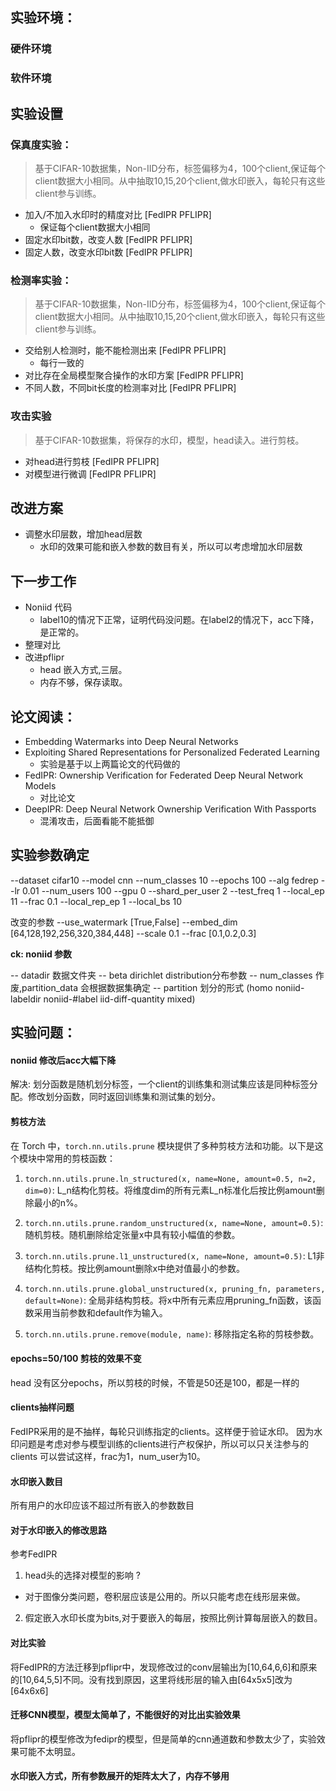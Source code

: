 ## 实验环境：
### 硬件环境
### 软件环境
## 实验设置
### 保真度实验：
> 基于CIFAR-10数据集，Non-IID分布，标签偏移为4，100个client,保证每个client数据大小相同。从中抽取10,15,20个client,做水印嵌入，每轮只有这些client参与训练。
  + 加入/不加入水印时的精度对比 [FedIPR PFLIPR] 
    + 保证每个client数据大小相同 
  + 固定水印bit数，改变人数     [FedIPR PFLIPR]
  + 固定人数，改变水印bit数     [FedIPR PFLIPR]
### 检测率实验：
> 基于CIFAR-10数据集，Non-IID分布，标签偏移为4，100个client,保证每个client数据大小相同。从中抽取10,15,20个client,做水印嵌入，每轮只有这些client参与训练。
  + 交给别人检测时，能不能检测出来 [FedIPR PFLIPR]
    + 每行一致的
  + 对比存在全局模型聚合操作的水印方案 [FedIPR PFLIPR]
  + 不同人数，不同bit长度的检测率对比 [FedIPR PFLIPR]
### 攻击实验
> 基于CIFAR-10数据集，将保存的水印，模型，head读入。进行剪枝。
  + 对head进行剪枝 [FedIPR PFLIPR]
  + 对模型进行微调 [FedIPR PFLIPR]


## 改进方案
+ 调整水印层数，增加head层数
  + 水印的效果可能和嵌入参数的数目有关，所以可以考虑增加水印层数
## 下一步工作
+ Noniid 代码
  + label10的情况下正常，证明代码没问题。在label2的情况下，acc下降，是正常的。
+ 整理对比
+ 改进pflipr
    + head 嵌入方式,三层。
    + 内存不够，保存读取。

## 论文阅读：
+ Embedding Watermarks into Deep Neural Networks
+ Exploiting Shared Representations for Personalized Federated Learning
  + 实验是基于以上两篇论文的代码做的
+ FedIPR: Ownership Verification for Federated Deep Neural Network Models
  + 对比论文
+ DeepIPR: Deep Neural Network Ownership Verification With Passports
  + 混淆攻击，后面看能不能抵御

## 实验参数确定

--dataset cifar10 
--model cnn 
--num_classes 10 
--epochs 100 
--alg fedrep 
--lr 0.01
--num_users 100 
--gpu 0 
--shard_per_user 2 
--test_freq 1
--local_ep 11 
--frac 0.1 
--local_rep_ep 1 
--local_bs 10

改变的参数
--use_watermark [True,False]
--embed_dim [64,128,192,256,320,384,448]
--scale 0.1
--frac [0.1,0.2,0.3]

**ck: noniid 参数**

  -- datadir 数据文件夹
  -- beta  dirichlet distribution分布参数
  -- num_classes 作废,partition_data 会根据数据集确定
  -- partition 划分的形式 (homo noniid-labeldir noniid-#label iid-diff-quantity mixed)

## 实验问题：

#### noniid 修改后acc大幅下降

解决: 划分函数是随机划分标签，一个client的训练集和测试集应该是同种标签分配。修改划分函数，同时返回训练集和测试集的划分。

#### 剪枝方法

在 Torch 中，`torch.nn.utils.prune` 模块提供了多种剪枝方法和功能。以下是这个模块中常用的剪枝函数：

1. `torch.nn.utils.prune.ln_structured(x, name=None, amount=0.5, n=2, dim=0)`: L_n结构化剪枝。将维度dim的所有元素L_n标准化后按比例amount删除最小的n%。

2. `torch.nn.utils.prune.random_unstructured(x, name=None, amount=0.5)`: 随机剪枝。随机删除给定张量x中具有较小幅值的参数。

3. `torch.nn.utils.prune.l1_unstructured(x, name=None, amount=0.5)`: L1非结构化剪枝。按比例amount删除x中绝对值最小的参数。


4. `torch.nn.utils.prune.global_unstructured(x, pruning_fn, parameters, default=None)`: 全局非结构剪枝。将x中所有元素应用pruning_fn函数，该函数采用当前参数和default作为输入。

5. `torch.nn.utils.prune.remove(module, name)`: 移除指定名称的剪枝参数。

#### epochs=50/100 剪枝的效果不变

head 没有区分epochs，所以剪枝的时候，不管是50还是100，都是一样的

#### clients抽样问题

FedIPR采用的是不抽样，每轮只训练指定的clients。这样便于验证水印。
因为水印问题是考虑对参与模型训练的clients进行产权保护，所以可以只关注参与的clients
可以尝试这样，frac为1，num_user为10。

#### 水印嵌入数目
所有用户的水印应该不超过所有嵌入的参数数目

#### 对于水印嵌入的修改思路

参考FedIPR

1. head头的选择对模型的影响 ?
  - 对于图像分类问题，卷积层应该是公用的。所以只能考虑在线形层来做。
2. 假定嵌入水印长度为bits,对于要嵌入的每层，按照比例计算每层嵌入的数目。

#### 对比实验

将FedIPR的方法迁移到pflipr中，发现修改过的conv层输出为[10,64,6,6]和原来的[10,64,5,5]不同。没有找到原因，这里将线形层的输入由[64x5x5]改为[64x6x6]

#### 迁移CNN模型，模型太简单了，不能很好的对比出实验效果

将pflipr的模型修改为fedipr的模型，但是简单的cnn通道数和参数太少了，实验效果可能不太明显。

#### 水印嵌入方式，所有参数展开的矩阵太大了，内存不够用